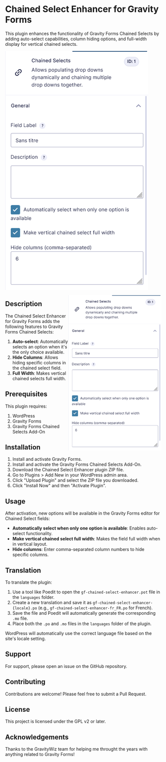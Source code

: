 # Chained Select Enhancer for Gravity Forms

This plugin enhances the functionality of Gravity Forms Chained Selects by adding auto-select capabilities, column hiding options, and full-width display for vertical chained selects.

![Screenshot](https://github.com/guilamu/gf-chained-select-enhancer/blob/main/screenshot.png?raw=true "Screenshot")

<img src="https://github.com/guilamu/gf-chained-select-enhancer/blob/main/screenshot.png" align="right" width="300" alt="Plugin Screenshot">

## Description

The Chained Select Enhancer for Gravity Forms adds the following features to Gravity Forms Chained Selects:

1. **Auto-select**: Automatically selects an option when it's the only choice available.
2. **Hide Columns**: Allows hiding specific columns in the chained select field.
3. **Full Width**: Makes vertical chained selects full width.

## Prerequisites

This plugin requires:

1. WordPress
2. Gravity Forms
3. Gravity Forms Chained Selects Add-On

## Installation

1. Install and activate Gravity Forms.
2. Install and activate the Gravity Forms Chained Selects Add-On.
3. Download the Chained Select Enhancer plugin ZIP file.
4. Go to Plugins > Add New in your WordPress admin area.
5. Click "Upload Plugin" and select the ZIP file you downloaded.
6. Click "Install Now" and then "Activate Plugin".

## Usage

After activation, new options will be available in the Gravity Forms editor for Chained Select fields:

- **Automatically select when only one option is available**: Enables auto-select functionality.
- **Make vertical chained select full width**: Makes the field full width when in vertical layout.
- **Hide columns**: Enter comma-separated column numbers to hide specific columns.

## Translation

To translate the plugin:

1. Use a tool like Poedit to open the `gf-chained-select-enhancer.pot` file in the `languages` folder.
2. Create a new translation and save it as `gf-chained-select-enhancer-{locale}.po` (e.g., `gf-chained-select-enhancer-fr_FR.po` for French).
3. Save the file and Poedit will automatically generate the corresponding `.mo` file.
4. Place both the `.po` and `.mo` files in the `languages` folder of the plugin.

WordPress will automatically use the correct language file based on the site's locale setting.

## Support

For support, please open an issue on the GitHub repository.

## Contributing

Contributions are welcome! Please feel free to submit a Pull Request.

## License

This project is licensed under the GPL v2 or later.

## Acknowledgements

Thanks to the GravityWiz team for helping me throught the years with anything related to Gravity Forms!
